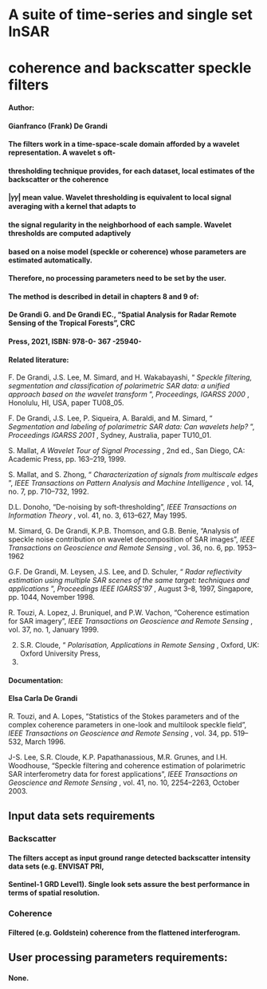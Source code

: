 # A suite of time-series and single set InSAR

# coherence and backscatter speckle filters

#### Author:

#### Gianfranco (Frank) De Grandi

#### The filters work in a time-space-scale domain afforded by a wavelet representation. A wavelet s oft-

#### thresholding technique provides, for each dataset, local estimates of the backscatter or the coherence

#### |𝛾𝛾| mean value. Wavelet thresholding is equivalent to local signal averaging with a kernel that adapts to

#### the signal regularity in the neighborhood of each sample. Wavelet thresholds are computed adaptively

#### based on a noise model (speckle or coherence) whose parameters are estimated automatically.

#### Therefore, no processing parameters need to be set by the user.

#### The method is described in detail in chapters 8 and 9 of:

#### De Grandi G. and De Grandi EC., “Spatial Analysis for Radar Remote Sensing of the Tropical Forests”, CRC

#### Press, 2021, ISBN: 978-0- 367 -25940-

#### Related literature:

F. De Grandi, J.S. Lee, M. Simard, and H. Wakabayashi, “ _Speckle filtering, segmentation and classification
of polarimetric SAR data: a unified approach based on the wavelet transform_ ”, _Proceedings, IGARSS
2000_ , Honolulu, HI, USA, paper TU08_05.

F. De Grandi, J.S. Lee, P. Siqueira, A. Baraldi, and M. Simard, “ _Segmentation and labeling of polarimetric
SAR data: Can wavelets help?_ ”, _Proceedings IGARSS 2001_ , Sydney, Australia, paper TU10_01.

S. Mallat, _A Wavelet Tour of Signal Processing_ , 2nd ed., San Diego, CA: Academic Press, pp. 163–219,
1999.

S. Mallat, and S. Zhong, “ _Characterization of signals from multiscale edges_ ”, _IEEE Transactions on
Pattern Analysis and Machine Intelligence_ , vol. 14, no. 7, pp. 710–732, 1992.

D.L. Donoho, “De-noising by soft-thresholding”, _IEEE Transactions on Information Theory_ , vol. 41, no.
3, 613–627, May 1995.

M. Simard, G. De Grandi, K.P.B. Thomson, and G.B. Benie, “Analysis of speckle noise contribution on
wavelet decomposition of SAR images”, _IEEE Transactions on Geoscience and Remote Sensing_ , vol. 36,
no. 6, pp. 1953– 1962

G.F. De Grandi, M. Leysen, J.S. Lee, and D. Schuler, “ _Radar reflectivity estimation using multiple SAR
scenes of the same target: techniques and applications_ ”, _Proceedings IEEE IGARSS'97_ , August 3–8,
1997, Singapore, pp. 1044, November 1998.

R. Touzi, A. Lopez, J. Bruniquel, and P.W. Vachon, “Coherence estimation for SAR imagery”, _IEEE
Transactions on Geoscience and Remote Sensing_ , vol. 37, no. 1, January 1999.

2. S.R. Cloude, “ _Polarisation, Applications in Remote Sensing_ , Oxford, UK: Oxford University Press,
2010.

#### Documentation:

#### Elsa Carla De Grandi


R. Touzi, and A. Lopes, “Statistics of the Stokes parameters and of the complex coherence parameters in
one-look and multilook speckle field”, _IEEE Transactions on Geoscience and Remote Sensing_ , vol. 34,
pp. 519–532, March 1996.

J-S. Lee, S.R. Cloude, K.P. Papathanassious, M.R. Grunes, and I.H. Woodhouse, “Speckle filtering and
coherence estimation of polarimetric SAR interferometry data for forest applications”, _IEEE Transactions
on Geoscience and Remote Sensing_ , vol. 41, no. 10, 2254–2263, October 2003.

## Input data sets requirements

### Backscatter

#### The filters accept as input ground range detected backscatter intensity data sets (e.g. ENVISAT PRI,

#### Sentinel-1 GRD Level1). Single look sets assure the best performance in terms of spatial resolution.

### Coherence

#### Filtered (e.g. Goldstein) coherence from the flattened interferogram.

## User processing parameters requirements:

#### None.
